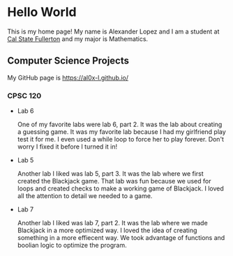 # Hello World

This is my home page! My name is Alexander Lopez and I am a student at [Cal State Fullerton](http://www.fullerton.edu/) and my major is Mathematics.

## Computer Science Projects

My GitHub page is https://al0x-l.github.io/

### CPSC 120
 
* Lab 6

    One of my favorite labs were lab 6, part 2. It was the lab about creating a guessing game. It was my favorite lab because I had my girlfriend play test it for me. I even used a while loop to force her to play forever. Don't worry I fixed it before I turned it in!

* Lab 5

    Another lab I liked was lab 5, part 3. It was the lab where we first created the Blackjack game. That lab was fun because we used for loops and created checks to make a working game of Blackjack. I loved all the attention to detail we needed to a game.

* Lab 7

    Another lab I liked was lab 7, part 2. It was the lab where we made Blackjack in a more optimized way. I loved the idea of creating something in a more effiecent way. We took advantage of functions and boolian logic to optimize the program.
